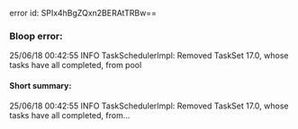 error id: SPIx4hBgZQxn2BERAtTRBw==
### Bloop error:

25/06/18 00:42:55 INFO TaskSchedulerImpl: Removed TaskSet 17.0, whose tasks have all completed, from pool
#### Short summary: 

25/06/18 00:42:55 INFO TaskSchedulerImpl: Removed TaskSet 17.0, whose tasks have all completed, from...